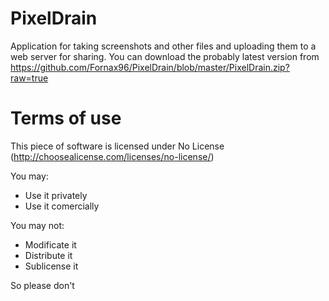PixelDrain
========

Application for taking screenshots and other files and uploading them to a web server for sharing.
You can download the probably latest version from https://github.com/Fornax96/PixelDrain/blob/master/PixelDrain.zip?raw=true

Terms of use
========
This piece of software is licensed under No License (http://choosealicense.com/licenses/no-license/)

You may:
 - Use it privately
 - Use it comercially

You may not:
 - Modificate it
 - Distribute it
 - Sublicense it

So please don't
